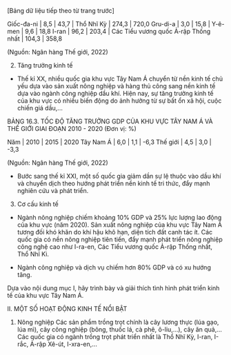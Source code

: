 [Bảng dữ liệu tiếp theo từ trang trước]

Giốc-đa-ni | 8,5 | 43,7 | Thổ Nhĩ Kỳ | 274,3 | 720,0
Gru-di-a | 3,0 | 15,8 | Y-ê-men | 9,6 | 18,8
I-ran | 96,2 | 203,4 | Các Tiểu vương quốc Ả-rập Thống nhất | 104,3 | 358,8

(Nguồn: Ngân hàng Thế giới, 2022)

2. Tăng trưởng kinh tế
- Thế kỉ XX, nhiều quốc gia khu vực Tây Nam Á chuyển từ nền kinh tế chủ yếu dựa vào sản xuất nông nghiệp và hàng thủ công sang nền kinh tế dựa vào ngành công nghiệp dầu khí. Hiện nay, sự tăng trưởng kinh tế của khu vực có nhiều biến động do ảnh hưởng từ sự bất ổn xã hội, cuộc chiến giá dầu,...

BẢNG 16.3. TỐC ĐỘ TĂNG TRƯỞNG GDP CỦA KHU VỰC TÂY NAM Á VÀ THẾ GIỚI GIAI ĐOẠN 2010 - 2020
(Đơn vị: %)

Năm | 2010 | 2015 | 2020
Tây Nam Á | 6,0 | 1,1 | -6,3
Thế giới | 4,5 | 3,0 | -3,3

(Nguồn: Ngân hàng Thế giới, 2022)

- Bước sang thế kỉ XXI, một số quốc gia giảm dần sự lệ thuộc vào dầu khí và chuyển dịch theo hướng phát triển nền kinh tế tri thức, đẩy mạnh nghiên cứu và phát triển.

3. Cơ cấu kinh tế
- Ngành nông nghiệp chiếm khoảng 10% GDP và 25% lực lượng lao động của khu vực (năm 2020). Sản xuất nông nghiệp của khu vực Tây Nam Á tương đối khó khăn do khí hậu khô hạn, diện tích đất canh tác ít. Các quốc gia có nền nông nghiệp tiên tiến, đẩy mạnh phát triển nông nghiệp công nghệ cao như I-ra-en, Các Tiểu vương quốc Ả-rập Thống nhất, Thổ Nhĩ Kì.

- Ngành công nghiệp và dịch vụ chiếm hơn 80% GDP và có xu hướng tăng.

Dựa vào nội dung mục I, hãy trình bày và giải thích tình hình phát triển kinh tế của khu vực Tây Nam Á.

II. MỘT SỐ HOẠT ĐỘNG KINH TẾ NỔI BẬT

1. Nông nghiệp
Các sản phẩm trồng trọt chính là cây lương thực (lúa gạo, lúa mì), cây công nghiệp (bông, thuốc lá, cà phê, ô-liu,...), cây ăn quả,... Các quốc gia có ngành trồng trọt phát triển nhất là Thổ Nhĩ Kỳ, I-ran, I-rắc, Ả-rập Xê-út, I-xra-en,...